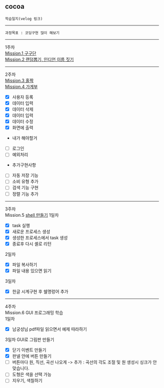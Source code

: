 ## cocoa
`학습일지(velog 링크)`
___
`과정목표 : 코딩구현 많이 해보기`
___

1주차   
[Mission.1 구구단](https://velog.io/@taehyun_96/Misson.1-%EA%B5%AC%EA%B5%AC%EB%8B%A8)   
[Mission.2 랜덤뽑기, 인디언 이름 짓기](https://velog.io/@taehyun_96/Mission2)
***
2주차   
[Mission.3 홀짝](https://velog.io/@taehyun_96/2%EC%A3%BC%EC%B0%A8-Mission1)   
[Mission.4 가계부](https://velog.io/@taehyun_96/Mission-%EA%B0%80%EA%B3%84%EB%B6%80)   
 - [x] 사용자 등록   
 - [x] 데이터 입력
 - [x] 데이터 삭제
 - [x] 데이터 입력
 - [x] 데이터 수정
 - [x] 화면에 출력   
 - 내가 해야할거
 - [ ] 로그인
 - [ ] 예외처리
 - 추가구현사항
 - [ ] 자동 저장 기능
 - [ ] 소비 유형 추가
 - [ ] 검색 기능 구현
 - [ ] 정렬 기능 추가
___
 3주차   
 Mission.5 [shell 만들기](https://velog.io/@taehyun_96/Mission.5-%EC%B6%94%EA%B0%80%EA%B5%AC%ED%98%84)
1일차
 - [x] task 실행
 - [x] 새로운 프로세스 생성
 - [x] 생성한 프로세스에서 task 생성
 - [x] 종료후 다시 셸로 리턴   

2일차
 - [x] 파일 복사하기
 - [x] 파일 내용 있으면 읽기  

3일차
 - [x] 한글 시계구현 후 쉘명렁어 추가
___
 4주차   
 Mission.6 GUI 프로그래밍 학습   
 1일차   
 - [x] 남궁성님 pdf파일 읽으면서 예제 따라하기   

3일차 GUI로 그림판 만들기
 - [x] 닫기 이벤트 만들기
 - [x] 판넬 안에 버튼 만들기
 - [ ] 버튼마다 원, 직선, 곡선 나오게 -> 추가 : 곡선의 각도 조절 및 원 생성시 싱크가 안맞습니다.
 - [ ] 도형은 색을 선택 가능
 - [ ] 지우기, 색칠하기